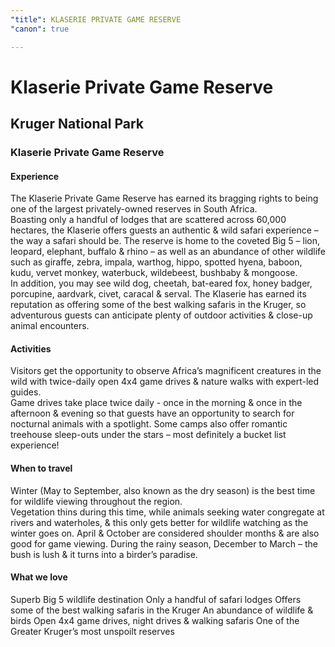 ```yaml
---
"title": KLASERIE PRIVATE GAME RESERVE
"canon": true

---
```


# Klaserie Private Game Reserve
## Kruger National Park
### Klaserie Private Game Reserve

#### Experience
The Klaserie Private Game Reserve has earned its bragging rights to being one of the largest privately-owned reserves in South Africa.  
Boasting only a handful of lodges that are scattered across 60,000 hectares, the Klaserie offers guests an authentic &amp; wild safari experience – the way a safari should be.
The reserve is home to the coveted Big 5 – lion, leopard, elephant, buffalo &amp; rhino – as well as an abundance of other wildlife such as giraffe, zebra, impala, warthog, hippo, spotted hyena, baboon, kudu, vervet monkey, waterbuck, wildebeest, bushbaby &amp; mongoose.  
In addition, you may see wild dog, cheetah, bat-eared fox, honey badger, porcupine, aardvark, civet, caracal &amp; serval.
The Klaserie has earned its reputation as offering some of the best walking safaris in the Kruger, so adventurous guests can anticipate plenty of outdoor activities &amp; close-up animal encounters.

#### Activities
Visitors get the opportunity to observe Africa’s magnificent creatures in the wild with twice-daily open 4x4 game drives &amp; nature walks with expert-led guides.  
Game drives take place twice daily - once in the morning &amp; once in the afternoon &amp; evening so that guests have an opportunity to search for nocturnal animals with a spotlight.
Some camps also offer romantic treehouse sleep-outs under the stars – most definitely a bucket list experience!

#### When to travel
Winter (May to September, also known as the dry season) is the best time for wildlife viewing throughout the region.  
Vegetation thins during this time, while animals seeking water congregate at rivers and waterholes, &amp; this only gets better for wildlife watching as the winter goes on. 
April &amp; October are considered shoulder months &amp; are also good for game viewing.  During the rainy season, December to March – the bush is lush &amp; it turns into a birder’s paradise.


#### What we love
Superb Big 5 wildlife destination
Only a handful of safari lodges 
Offers some of the best walking safaris in the Kruger 
An abundance of wildlife &amp; birds
Open 4x4 game drives, night drives &amp; walking safaris
One of the Greater Kruger’s most unspoilt reserves
